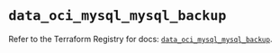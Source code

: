 # `data_oci_mysql_mysql_backup`

Refer to the Terraform Registry for docs: [`data_oci_mysql_mysql_backup`](https://registry.terraform.io/providers/oracle/oci/6.18.0/docs/data-sources/mysql_mysql_backup).
